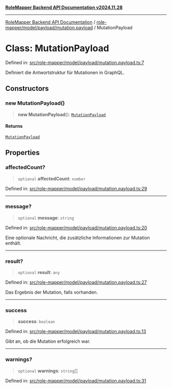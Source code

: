[**RoleMapper Backend API Documentation v2024.11.28**](../../../../../README.md)

***

[RoleMapper Backend API Documentation](../../../../../modules.md) / [role-mapper/model/payload/mutation.payload](../README.md) / MutationPayload

# Class: MutationPayload

Defined in: [src/role-mapper/model/payload/mutation.payload.ts:7](https://github.com/FlowCraft-AG/RoleMapper/blob/3eb36c970c08048b7af3096cccc727e0fc5a22b5/backend/src/role-mapper/model/payload/mutation.payload.ts#L7)

Definiert die Antwortstruktur für Mutationen in GraphQL.

## Constructors

### new MutationPayload()

> **new MutationPayload**(): [`MutationPayload`](MutationPayload.md)

#### Returns

[`MutationPayload`](MutationPayload.md)

## Properties

### affectedCount?

> `optional` **affectedCount**: `number`

Defined in: [src/role-mapper/model/payload/mutation.payload.ts:29](https://github.com/FlowCraft-AG/RoleMapper/blob/3eb36c970c08048b7af3096cccc727e0fc5a22b5/backend/src/role-mapper/model/payload/mutation.payload.ts#L29)

***

### message?

> `optional` **message**: `string`

Defined in: [src/role-mapper/model/payload/mutation.payload.ts:20](https://github.com/FlowCraft-AG/RoleMapper/blob/3eb36c970c08048b7af3096cccc727e0fc5a22b5/backend/src/role-mapper/model/payload/mutation.payload.ts#L20)

Eine optionale Nachricht, die zusätzliche Informationen zur Mutation enthält.

***

### result?

> `optional` **result**: `any`

Defined in: [src/role-mapper/model/payload/mutation.payload.ts:27](https://github.com/FlowCraft-AG/RoleMapper/blob/3eb36c970c08048b7af3096cccc727e0fc5a22b5/backend/src/role-mapper/model/payload/mutation.payload.ts#L27)

Das Ergebnis der Mutation, falls vorhanden.

***

### success

> **success**: `boolean`

Defined in: [src/role-mapper/model/payload/mutation.payload.ts:13](https://github.com/FlowCraft-AG/RoleMapper/blob/3eb36c970c08048b7af3096cccc727e0fc5a22b5/backend/src/role-mapper/model/payload/mutation.payload.ts#L13)

Gibt an, ob die Mutation erfolgreich war.

***

### warnings?

> `optional` **warnings**: `string`[]

Defined in: [src/role-mapper/model/payload/mutation.payload.ts:31](https://github.com/FlowCraft-AG/RoleMapper/blob/3eb36c970c08048b7af3096cccc727e0fc5a22b5/backend/src/role-mapper/model/payload/mutation.payload.ts#L31)
